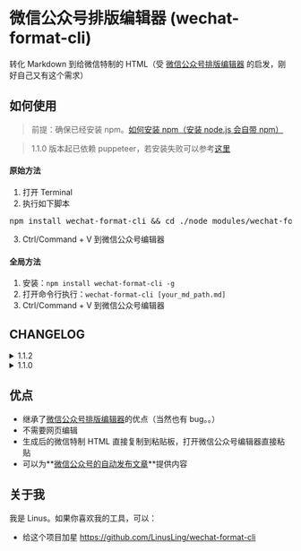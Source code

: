 # 微信公众号排版编辑器 (wechat-format-cli)

转化 Markdown 到给微信特制的 HTML（受 [微信公众号排版编辑器](https://github.com/lyricat/wechat-format) 的启发，刚好自己又有这个需求）

## 如何使用

> 前提：确保已经安装 npm。[如何安装 npm（安装 node.js 会自带 npm）](http://www.runoob.com/nodejs/nodejs-install-setup.html)

> 1.1.0 版本起已依赖 puppeteer，若安装失败可以参考[这里](https://github.com/cnpm/cnpmjs.org/issues/1246#issuecomment-359148058)

#### 原始方法

1. 打开 Terminal
2. 执行如下脚本
<pre>
npm install wechat-format-cli && cd ./node_modules/wechat-format-cli && npm start <b>your_md_path.md</b>
</pre>
3. Ctrl/Command + V 到微信公众号编辑器

#### 全局方法

1. 安装：`npm install wechat-format-cli -g`
2. 打开命令行执行：`wechat-format-cli [your_md_path.md]`
3. Ctrl/Command + V 到微信公众号编辑器

## CHANGELOG

<details>
<summary>1.1.2</summary>
</br>
<p>1. 支持全局安装</b></p>
</details>

<details>
<summary>1.1.0</summary>
</br>
<p>1. 利用 puppeteer 实现复制 html，替换原来纯文本带标签的方式</p>
</details>

## 优点

- 继承了[微信公众号排版编辑器](https://github.com/lyricat/wechat-format)的优点（当然也有 bug。。）
- 不需要网页编辑
- 生成后的微信特制 HTML 直接复制到粘贴板，打开微信公众号编辑器直接粘贴
- 可以为**[微信公众号的自动发布文章](https://github.com/LinusLing/WeChatMediaPlatformAutomation)**提供内容

## 关于我

我是 Linus。如果你喜欢我的工具，可以：

- 给这个项目加星 https://github.com/LinusLing/wechat-format-cli

